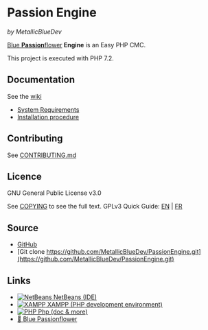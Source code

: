 
# Passion Engine
 *by MetallicBlueDev*

[Blue **Passion**flower](https://en.wikipedia.org/wiki/Passiflora_caerulea) **Engine** is an Easy PHP CMC.

This project is executed with PHP 7.2.

## Documentation
See the [wiki](https://github.com/MetallicBlueDev/PassionEngine/wiki)

* [System Requirements](https://github.com/MetallicBlueDev/PassionEngine/wiki/System-Requirements)
* [Installation procedure](https://github.com/MetallicBlueDev/PassionEngine/wiki/Installation)

## Contributing
See [CONTRIBUTING.md](https://github.com/MetallicBlueDev/PassionEngine/blob/master/.github/CONTRIBUTING.md)

## Licence
GNU General Public License v3.0

See [COPYING](https://github.com/MetallicBlueDev/PassionEngine/blob/master/COPYING.txt) to see the full text.
GPLv3 Quick Guide: [EN](https://www.gnu.org/licenses/quick-guide-gplv3.en.html) | [FR](https://www.gnu.org/licenses/quick-guide-gplv3.html)

## Source
* [GitHub](https://github.com/MetallicBlueDev/PassionEngine)
* [Git clone https://github.com/MetallicBlueDev/PassionEngine.git](https://github.com/MetallicBlueDev/PassionEngine.git)

## Links
* [![NetBeans](https://netbeans.apache.org/images/nblogo32x32.png) NetBeans (IDE)](https://netbeans.apache.org/)
* [![XAMPP](https://www.apachefriends.org/images/stamps/stamp-80x15-a6a22204.gif) XAMPP (PHP development environment)](https://www.apachefriends.org/)
* [![PHP](http://php.net//images/logos/php-power-micro.png) Php (doc & more)](http://www.php.net)
* [:cherry_blossom: Blue Passionflower](https://en.wikipedia.org/wiki/Passiflora_caerulea)
